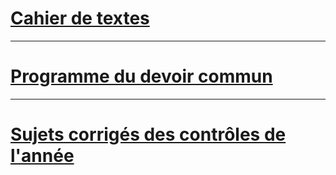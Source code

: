 # [Cahier de textes](https://github.com/EdisonLorgues1SD1617/math1sd1617/blob/master/Donn%C3%A9es/Cahier%20de%20textes/readme.md)

<!-- ## Chapitre en cours: Produit scalaire.

- [Présentation](https://github.com/EdisonLorgues1SD1617/Math1SD1617/blob/master/Donn%C3%A9es/Chapitres/7.%20Poduit%20scalaire/Pr%C3%A9sentation/ProduitScalaire.pdf)

- [Polycopié](https://github.com/EdisonLorgues1SD1617/Math1SD1617/blob/master/Donn%C3%A9es/Chapitres/7.%20Poduit%20scalaire/Polycopie/ProduitScalaire.pdf) -->

---

# [Programme du devoir commun](https://github.com/EdisonLorgues1SD1617/Math1SD1617/blob/master/Donn%C3%A9es/Chapitres/R%C3%A9visions/ProgrammeDevoirCommun.md)

---

# [Sujets corrigés des contrôles de l'année](https://github.com/EdisonLorgues1SD1617/Math1SD1617/tree/master/Donn%C3%A9es/Chapitres/R%C3%A9visions/Corrections%20contr%C3%B4les/Donn%C3%A9es)


<!-- - [Compétences]() -->


<!-- ## Sujets corrigés des contrôles de l'année:

- Sur les [dérivées](https://github.com/EdisonLorgues1SD1617/Math1SD1617/tree/master/Donn%C3%A9es/Chapitres/3.%20Derivation/Contr%C3%B4les).

- Sur les [suites](https://github.com/EdisonLorgues1SD1617/Math1SD1617/tree/master/Donn%C3%A9es/Chapitres/4.%20Suites/Contr%C3%B4les)(avec corrections).

- Sur les [probabilités](https://github.com/EdisonLorgues1SD1617/Math1SD1617/tree/master/Donn%C3%A9es/Chapitres/6.%20Probabilit%C3%A9s/Contr%C3%B4les). -->
